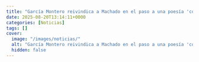 ```yaml
---
title: "García Montero reivindica a Machado en el paso a una poesía 'comprometida con el lenguaje cívico de la realidad'"
date: 2025-08-20T13:14:11+0000
categories: [Noticias]
tags: []
cover:
  image: "/images/noticias/"
  alt: "García Montero reivindica a Machado en el paso a una poesía 'comprometida con el lenguaje cívico de la realidad'"
  hidden: false
---
```



